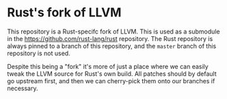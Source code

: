 # Rust's fork of LLVM

This repository is a Rust-specifc fork of LLVM. This is used as a submodule in
the https://github.com/rust-lang/rust repository. The Rust repository is always
pinned to a branch of this repository, and the `master` branch of this
repository is not used.

Despite this being a "fork" it's more of just a place where we can easily tweak
the LLVM source for Rust's own build. All patches should by default go upstream
first, and then we can cherry-pick them onto our branches if necessary.
